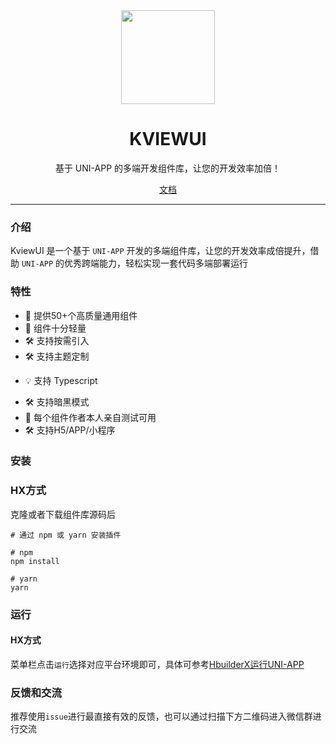
<div align="center">
  <a href="https://cn.kviewui.com">
    <img src="https://cn.kviewui.com/public/kviewui.png" width="150">
  </a>
  <h1>KVIEWUI</h1>
  <p>基于 UNI-APP 的多端开发组件库，让您的开发效率加倍！</p>
  <p>
    <a href="https://cn.kviewui.com">文档</a>
  </p>
</div>

---

### 介绍

KviewUI 是一个基于 `UNI-APP` 开发的多端组件库，让您的开发效率成倍提升，借助 `UNI-APP` 的优秀跨端能力，轻松实现一套代码多端部署运行

### 特性
- 🚀 提供50+个高质量通用组件 
- 🚀 组件十分轻量
- 🛠️ 支持按需引入
- 🛠️ 支持主题定制
<!-- - 🌍 支持国际化 -->
<!-- - 💡 支持 webstorm，vscode 组件属性高亮 -->
<!-- - 💪 支持 SSR -->
- 💡 支持 Typescript 
<!-- - 💪 确保90%以上单元测试覆盖率，提供稳定性保证 -->
- 🛠️ 支持暗黑模式
- 💪 每个组件作者本人亲自测试可用
- 🛠️ 支持H5/APP/小程序

### 安装

### HX方式
克隆或者下载组件库源码后
```shell
# 通过 npm 或 yarn 安装插件

# npm
npm install

# yarn
yarn

```

### 运行

#### HX方式
菜单栏点击`运行`选择对应平台环境即可，具体可参考[HbuilderX运行UNI-APP](https://uniapp.dcloud.net.cn/quickstart-hx.html#%E8%BF%90%E8%A1%8Cuni-app)


### 反馈和交流

推荐使用`issue`进行最直接有效的反馈，也可以通过扫描下方二维码进入微信群进行交流
